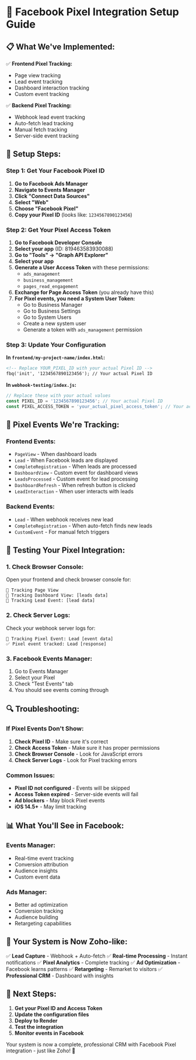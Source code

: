 # 🎯 Facebook Pixel Integration Setup Guide

## 📋 **What We've Implemented:**

✅ **Frontend Pixel Tracking:**
- Page view tracking
- Lead event tracking
- Dashboard interaction tracking
- Custom event tracking

✅ **Backend Pixel Tracking:**
- Webhook lead event tracking
- Auto-fetch lead tracking
- Manual fetch tracking
- Server-side event tracking

## 🔧 **Setup Steps:**

### **Step 1: Get Your Facebook Pixel ID**

1. **Go to Facebook Ads Manager**
2. **Navigate to Events Manager**
3. **Click "Connect Data Sources"**
4. **Select "Web"**
5. **Choose "Facebook Pixel"**
6. **Copy your Pixel ID** (looks like: `1234567890123456`)

### **Step 2: Get Your Pixel Access Token**

1. **Go to Facebook Developer Console**
2. **Select your app** (ID: 819463583930088)
3. **Go to "Tools" → "Graph API Explorer"**
4. **Select your app**
5. **Generate a User Access Token** with these permissions:
   - `ads_management`
   - `business_management`
   - `pages_read_engagement`
6. **Exchange for Page Access Token** (you already have this)
7. **For Pixel events, you need a System User Token:**
   - Go to Business Manager
   - Go to Business Settings
   - Go to System Users
   - Create a new system user
   - Generate a token with `ads_management` permission

### **Step 3: Update Your Configuration**

**In `frontend/my-project-name/index.html`:**
```html
<!-- Replace YOUR_PIXEL_ID with your actual Pixel ID -->
fbq('init', '1234567890123456'); // Your actual Pixel ID
```

**In `webhook-testing/index.js`:**
```javascript
// Replace these with your actual values
const PIXEL_ID = '1234567890123456'; // Your actual Pixel ID
const PIXEL_ACCESS_TOKEN = 'your_actual_pixel_access_token'; // Your actual token
```

## 🎯 **Pixel Events We're Tracking:**

### **Frontend Events:**
- `PageView` - When dashboard loads
- `Lead` - When Facebook leads are displayed
- `CompleteRegistration` - When leads are processed
- `DashboardView` - Custom event for dashboard views
- `LeadsProcessed` - Custom event for lead processing
- `DashboardRefresh` - When refresh button is clicked
- `LeadInteraction` - When user interacts with leads

### **Backend Events:**
- `Lead` - When webhook receives new lead
- `CompleteRegistration` - When auto-fetch finds new leads
- `CustomEvent` - For manual fetch triggers

## 🚀 **Testing Your Pixel Integration:**

### **1. Check Browser Console:**
Open your frontend and check browser console for:
```
🎯 Tracking Page View
🎯 Tracking Dashboard View: [leads data]
🎯 Tracking Lead Event: [lead data]
```

### **2. Check Server Logs:**
Check your webhook server logs for:
```
🎯 Tracking Pixel Event: Lead [event data]
✅ Pixel event tracked: Lead [response]
```

### **3. Facebook Events Manager:**
1. Go to Events Manager
2. Select your Pixel
3. Check "Test Events" tab
4. You should see events coming through

## 🔍 **Troubleshooting:**

### **If Pixel Events Don't Show:**
1. **Check Pixel ID** - Make sure it's correct
2. **Check Access Token** - Make sure it has proper permissions
3. **Check Browser Console** - Look for JavaScript errors
4. **Check Server Logs** - Look for Pixel tracking errors

### **Common Issues:**
- **Pixel ID not configured** - Events will be skipped
- **Access Token expired** - Server-side events will fail
- **Ad blockers** - May block Pixel events
- **iOS 14.5+** - May limit tracking

## 📊 **What You'll See in Facebook:**

### **Events Manager:**
- Real-time event tracking
- Conversion attribution
- Audience insights
- Custom event data

### **Ads Manager:**
- Better ad optimization
- Conversion tracking
- Audience building
- Retargeting capabilities

## 🎯 **Your System is Now Zoho-like:**

✅ **Lead Capture** - Webhook + Auto-fetch
✅ **Real-time Processing** - Instant notifications
✅ **Pixel Analytics** - Complete tracking
✅ **Ad Optimization** - Facebook learns patterns
✅ **Retargeting** - Remarket to visitors
✅ **Professional CRM** - Dashboard with insights

## 🚀 **Next Steps:**

1. **Get your Pixel ID and Access Token**
2. **Update the configuration files**
3. **Deploy to Render**
4. **Test the integration**
5. **Monitor events in Facebook**

Your system is now a complete, professional CRM with Facebook Pixel integration - just like Zoho! 🎯
